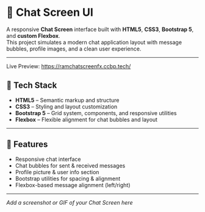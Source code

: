 # 💬 Chat Screen UI

A responsive **Chat Screen** interface built with **HTML5**, **CSS3**, **Bootstrap 5**, and **custom Flexbox**.  
This project simulates a modern chat application layout with message bubbles, profile images, and a clean user experience.  

---

Live Preview: https://ramchatscreenfx.ccbp.tech/

## 🚀 Tech Stack
- **HTML5** – Semantic markup and structure  
- **CSS3** – Styling and layout customization  
- **Bootstrap 5** – Grid system, components, and responsive utilities  
- **Flexbox** – Flexible alignment for chat bubbles and layout  

---

## 📌 Features
- Responsive chat interface  
- Chat bubbles for sent & received messages  
- Profile picture & user info section  
- Bootstrap utilities for spacing & alignment  
- Flexbox-based message alignment (left/right)  

---
_Add a screenshot or GIF of your Chat Screen here_  

